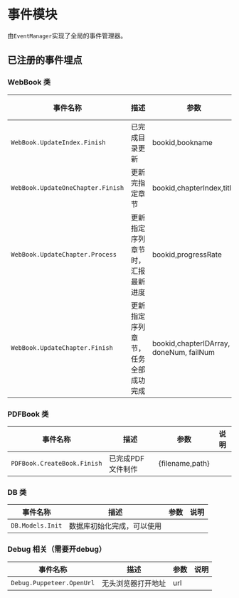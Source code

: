 # 事件模块
由`EventManager`实现了全局的事件管理器。



## 已注册的事件埋点

### WebBook 类
|事件名称|描述|参数|说明|
|--|--|--|--|
|`WebBook.UpdateIndex.Finish`|已完成目录更新|bookid,bookname||
|`WebBook.UpdateOneChapter.Finish`|更新完指定章节|bookid,chapterIndex,title||
|`WebBook.UpdateChapter.Process`|更新指定序列章节时，汇报最新进度|bookid,progressRate||
|`WebBook.UpdateChapter.Finish`|更新指定序列章节，任务全部成功完成|bookid,chapterIDArray, doneNum, failNum||


### PDFBook 类
|事件名称|描述|参数|说明|
|--|--|--|--|
|`PDFBook.CreateBook.Finish`|已完成PDF文件制作|{filename,path}||


### DB 类
|事件名称|描述|参数|说明|
|--|--|--|--|
|`DB.Models.Init`|数据库初始化完成，可以使用|||

### Debug 相关（需要开debug）
|事件名称|描述|参数|说明|
|--|--|--|--|
|`Debug.Puppeteer.OpenUrl`|无头浏览器打开地址|url||